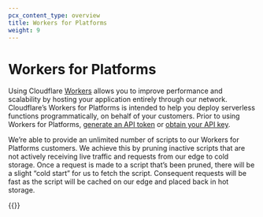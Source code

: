 ```yaml
---
pcx_content_type: overview
title: Workers for Platforms
weight: 9
---
```

 
# Workers for Platforms
 
Using Cloudflare [Workers](/workers/) allows you to improve performance and scalability by hosting your application entirely through our network. Cloudflare’s Workers for Platforms  is intended to help you deploy serverless functions programmatically, on behalf of your customers. Prior to using Workers for Platforms, [generate an API token](/api/tokens/create/#generating-the-token) or [obtain your API key](/api/keys/#view-your-api-key).


We’re able to provide an unlimited number of scripts to our Workers for Platforms customers. We achieve this by pruning inactive scripts that are not actively receiving live traffic and requests from our edge to cold storage. Once a request is made to a script that’s been pruned, there will be a slight “cold start” for us to fetch the script. Consequent requests will be fast as the script will be cached on our edge and placed back in hot storage.

{{<directory-listing>}}

